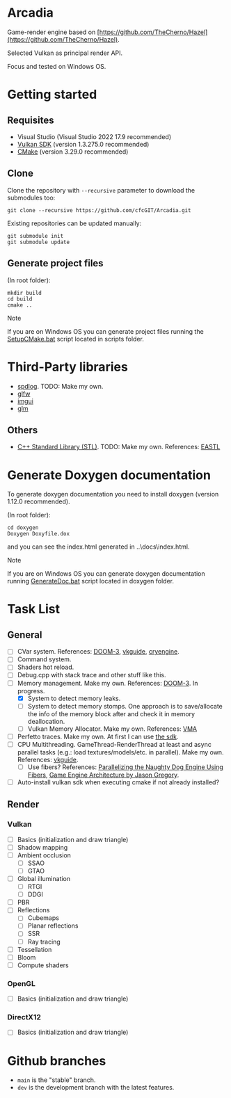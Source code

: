 # Arcadia

Game-render engine based on [https://github.com/TheCherno/Hazel](https://github.com/TheCherno/Hazel).

Selected Vulkan as principal render API.

Focus and tested on Windows OS.

# Getting started

## Requisites

- Visual Studio (Visual Studio 2022 17.9 recommended)
- [Vulkan SDK](https://vulkan.lunarg.com/sdk/home) (version 1.3.275.0 recommended)
- [CMake](https://cmake.org/download/) (version 3.29.0 recommended)

## Clone

Clone the repository with `--recursive` parameter to download the submodules too:
```
git clone --recursive https://github.com/cfcGIT/Arcadia.git
```

Existing repositories can be updated manually:
```
git submodule init
git submodule update
```

## Generate project files

(In root folder):
```
mkdir build
cd build
cmake ..
```

> [!NOTE]
> If you are on Windows OS you can generate project files running the [SetupCMake.bat](https://github.com/cfcGIT/Arcadia/blob/main/scripts/SetupCMake.bat) script located in scripts folder.

# Third-Party libraries

- [spdlog](https://github.com/gabime/spdlog). TODO: Make my own.
- [glfw](https://github.com/glfw/glfw)
- [imgui](https://github.com/ocornut/imgui)
- [glm](https://github.com/g-truc/glm)

## Others

- [C++ Standard Library (STL)](https://learn.microsoft.com/en-us/cpp/standard-library/cpp-standard-library-overview?view=msvc-170). TODO: Make my own. References: [EASTL](https://github.com/electronicarts/EASTL)

# Generate Doxygen documentation

To generate doxygen documentation you need to install doxygen (version 1.12.0 recommended).

(In root folder):
```
cd doxygen
Doxygen Doxyfile.dox
```
and you can see the index.html generated in ..\docs\index.html.

> [!NOTE]
> If you are on Windows OS you can generate doxygen documentation running [GenerateDoc.bat](https://github.com/cfcGIT/Arcadia/blob/main/doxygen/GenerateDoc.bat) script located in doxygen folder.

# Task List

## General

- [ ] CVar system. References: [DOOM-3](https://github.com/id-Software/DOOM-3/blob/master/neo/framework/CVarSystem.h), [vkguide](https://vkguide.dev/docs/extra-chapter/cvar_system/), [cryengine](https://github.com/CRYTEK/CRYENGINE_Source/blob/release/Code/CryEngine/Cry3DEngine/cvars.h).
- [ ] Command system.
- [ ] Shaders hot reload.
- [ ] Debug.cpp with stack trace and other stuff like this.
- [ ] Memory management. Make my own. References: [DOOM-3](https://github.com/id-Software/DOOM-3/blob/master/neo/idlib/Heap.h). In progress.
    - [x] System to detect memory leaks.
    - [ ] System to detect memory stomps. One approach is to save/allocate the info of the memory block after and check it in memory deallocation.
    - [ ] Vulkan Memory Allocator. Make my own. References: [VMA](https://gpuopen.com/vulkan-memory-allocator/)
- [ ] Perfetto traces. Make my own. At first I can use [the sdk](https://perfetto.dev/docs/instrumentation/tracing-sdk).
- [ ] CPU Multithreading. GameThread-RenderThread at least and async parallel tasks (e.g.: load textures/models/etc. in parallel). Make my own. References: [vkguide](https://vkguide.dev/docs/extra-chapter/multithreading/).
    - [ ] Use fibers? References: [Parallelizing the Naughty Dog Engine Using Fibers](https://www.gdcvault.com/play/1022186/Parallelizing-the-Naughty-Dog-Engine), [Game Engine Architecture by Jason Gregory](https://www.gameenginebook.com/index.html).
- [ ] Auto-install vulkan sdk when executing cmake if not already installed?

## Render

### Vulkan

- [ ] Basics (initialization and draw triangle)
- [ ] Shadow mapping
- [ ] Ambient occlusion
    - [ ] SSAO
    - [ ] GTAO
- [ ] Global illumination
    - [ ] RTGI
    - [ ] DDGI
- [ ] PBR
- [ ] Reflections
    - [ ] Cubemaps
    - [ ] Planar reflections
    - [ ] SSR
    - [ ] Ray tracing
- [ ] Tessellation
- [ ] Bloom
- [ ] Compute shaders

### OpenGL

- [ ] Basics (initialization and draw triangle)

### DirectX12

- [ ] Basics (initialization and draw triangle)

# Github branches

- `main` is the "stable" branch.
- `dev` is the development branch with the latest features.
